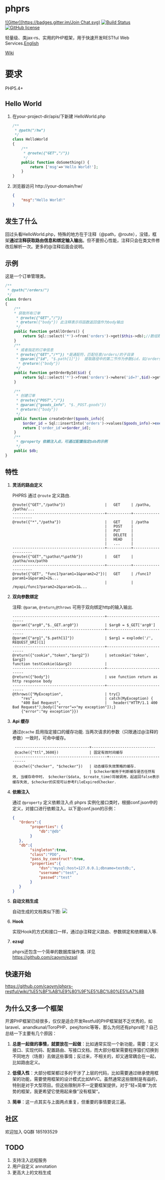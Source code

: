 # phprs 
[![Gitter](https://badges.gitter.im/Join Chat.svg)](https://gitter.im/caoym/phprs-restful)
[![Build Status](https://travis-ci.org/caoym/phprs-restful.svg)](https://travis-ci.org/caoym/phprs-restful)
[![GitHub license](https://img.shields.io/badge/license-MIT-blue.svg)](https://raw.githubusercontent.com/caoym/phprs-restful/master/LICENSE)

轻量级、类jax-rs、实用的PHP框架，用于快速开发RESTful Web Services.[English](https://github.com/caoym/phprs-restful/blob/master/README.md)

[Wiki](https://github.com/caoym/phprs-restful/wiki/English)

# 要求
PHP5.4+

## Hello World
1. 在your-project-dir/apis/下新建 HelloWorld.php 

    ```PHP
    /**
     * @path("/hw")
     */
    class HelloWorld
    {
        /** 
         * @route({"GET","/"})
         */
        public function doSomething() {
            return ['msg'=>'Hello World!'];
        }
    }
    ```
2. 浏览器访问 http://your-domain/hw/

    ```JSON
    {
        "msg":"Hello World!"
    }
    ```
    
## 发生了什么
回过头看HelloWorld.php，特殊的地方在于注释（@path，@route），没错，框架**通过注释获取路由信息和绑定输入输出**。但不要担心性能，注释只会在类文件修改后解析一次。更多的@注释后面会说明。

## 示例 
这是一个订单管理类。

```PHP
/**
 * @path("/orders/")
 */
class Orders
{
    /** 
    * 获取所有订单
     * @route({"GET","/"})
     * @return({"body"}) 此注释表示将函数返回值作为body输出
     */
    public function getAllOrders() {
        return Sql::select('*')->from('orders')->get($this->db);//数组默认将被转换成json输出
    }
    /** 
     * 或者指定的订单信息
     * @route({"GET","/*"}) *是通配符，匹配任意/orders/的子目录
     * @param({"id", "$.path[1]"})  提取路径中的第二节作为参数$id，如/orders/123中的123
      * @return({"body"})
     */
    public function getOrderById($id) {
        return Sql::select('*')->from('orders')->where('id=?',$id)->get($this->db);
    }
    
    /** 
     * 创建订单
     * @route({"POST","/"}) 
     * @param({"goods_info", "$._POST.goods"})
     * @return({"body"})
     */
    public function createOrder($goods_info){
        $order_id = Sql::insertInto('orders')->values($goods_info)->exec($this->db)->lastInsertId();
        return ['order_id'=>$order_id];
    }
    /**
     * @property 依赖注入点，可通过配置指定$db的示例
     */
    public $db;
}
```

## 特性

1.  **灵活的路由定义**

    PHPRS 通过 `@route` 定义路由.

        @route({"GET","/patha"})                  |   GET     | /patha, /patha/...
        ------------------------------------------+-----------+---------------------
        @route({"*","/patha"})                    |   GET     | /patha
                                                  |   POST    |
                                                  |   PUT     |
                                                  |   DELETE  |
                                                  |   HEAD    |
                                                  |   ...     |
        ------------------------------------------+-----------+---------------------
        @route({"GET","\patha\*\pathb"})          |   GET     | /patha/xxx/pathb
        ------------------------------------------+-----------+---------------------
        @route({"GET", "func1?param1=1&param2=2"})|   GET     | /func1?param1=1&param2=2&...
                                                  |           | /myapi/func1?param2=2&param1=1&...

2.  **双向参数绑定**

    注释: `@param`, `@return`,`@throws` 可用于双向绑定http的输入输出.

       
        ------------------------------------------+-----------------------------
        @param({"arg0","$._GET.arg0"})            | $arg0 = $_GET['arg0']
        ------------------------------------------+-----------------------------
        @param({"arg1","$.path[1]"})              | $arg1 = explode('/', REQUEST_URI)[1]
        ------------------------------------------+-----------------------------
        @return({"cookie","token","$arg2"})       | setcookie('token', $arg2)
        function testCookie(&$arg2)               |
        ------------------------------------------+-----------------------------
        @return({"body"})                         | use function return as http response body
        ------------------------------------------+-----------------------------
        @throws({"MyException",                   | try{}
            "res",                                | catch(MyException) {
            "400 Bad Request",                    |   header("HTTP/1.1 400 Bad Request");body(["error"=>"my exception"]);}
            {"error":"my exception"}}) 

3. **Api 缓存**

    通过`@cache` 启用指定接口的缓存功能. 当两次请求的参数（只限通过@注释的参数）一致时，可命中缓存。

        ----------------------------------+-----------------------------
        @cache({"ttl",3600})              | 固定有效时间缓存
        ------------------------------------------+-----------------------------
        @cache({"checker", "$checker"})   | 动态缓存失效策略的缓存. 
                                          | $checker被用于判断缓存是否任然有效, 当缓存命中时， $checker($data, $create_time)将被调用，起返回false表示缓存失效, $checker的实现可以参考FileExpiredChecker.

4. **依赖注入**

    通过 `@property` 定义依赖注入点
    phprs 实例化接口类时，根据conf.json中的定义，对接口进行依赖注入。以下是conf.json的示例：
    ```JSON
    {
       "Orders":{
            "properties": {
                "db":"@db"
            }
       },
       "db":{
            "singleton":true,
            "class":"PDO",
            "pass_by_construct":true,
            "properties":{
                "dsn":"mysql:host=127.0.0.1;dbname=testdb;",
                "username":"test",
                "passwd":"test"  		
            }
       }
    }
    ```

5. **自动文档生成**

   自动生成的文档类似下图:
   ![](https://raw.githubusercontent.com/caoym/phprs-restful/master/doc/doc_sample_1.png)

6. **Hook**

   实现Hook的方式和接口一样，通过@注释定义路由、参数绑定和依赖输入等.
   
7. **ezsql**

   phprs还包含一个简单的数据库操作类. 详见 https://github.com/caoym/ezsql
   
## 快速开始
https://github.com/caoym/phprs-restful/wiki/%E5%BF%AB%E9%80%9F%E5%BC%80%E5%A7%8B

## 为什么又多一个框架
开源PHP框架已经很多，仅仅是适合开发Restful的PHP框架就不乏优秀的，如laravel、anandkunal/ToroPHP、peej/tonic等等，那么为何还有phprs呢？自己总结一下主要有几个原因：

1. **总是一起做的事情，就要放在一起做**：比如通常实现一个新功能，需要：定义接口、实现代码、配置路由、写接口文档，而大部分框架需要程序猿们切换到不同地方（场景）去做这些事情；反过来，不相关的，却又通常耦合在一起，比如路由定义。

2. **低侵入性**：大部分框架都过多的干涉了上层的代码，比如需要通过继承使用框架的功能，需要使用框架的设计模式比如MVC。虽然通常这些限制是有益的，特别是对于大型项目。但这些限制并不一定要框架提供，对于“轻+简单”为优势的框架，我更希望它使用起来像”没有框架“。

3. **简单**：这一点其实与上面两点重复，但重要的事情要说三遍。

## 社区
欢迎加入 QQ群 185193529

## TODO

1. 支持注入远程服务
2. 用户自定义 annotation
3. 更高大上的文档生成
